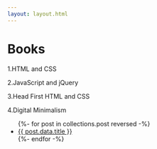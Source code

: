 ```yaml
---
layout: layout.html
---
```

<h1> Books </h1>

<p>1.HTML and CSS</p>
<p>2.JavaScript and jQuery</p>
<p>3.Head First HTML and CSS</p>
<p>4.Digital Minimalism</p>

<ul>
{%- for post in collections.post reversed -%}
  <li>
    <a href="{{post.url}}">
      {{ post.data.title }}
    </a>
  </li>
{%- endfor -%}
</ul>

